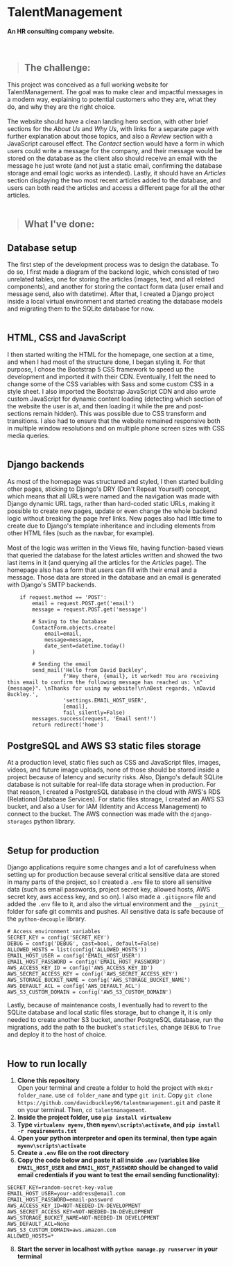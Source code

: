 # TalentManagement
**An HR consulting company website.**
<br>
<br>
<br>
> ## The challenge:
This project was conceived as a full working website for TalentManagement. The goal was to make clear and impactful messages in a modern way, explaining to potential customers who they are, what they do, and why they are the right choice.
<br><br>
The website should have a clean landing hero section, with other brief sections for the _About Us_ and _Why Us_, with links for a separate page with further explanation about those topics, and also a _Review_ section with a JavaScript carousel effect. The _Contact_ section would have a form in which users could write a message for the company, and their message would be stored on the database as the client also should receive an email with the message he just wrote (and not just a static email, confirming the database storage and email logic works as intended). Lastly, it should have an _Articles_ section displaying the two most recent articles added to the database, and users can both read the articles and access a different page for all the other articles.
<br><br>
> ## What I've done:
## Database setup
The first step of the development process was to design the database. To do so, I first made a diagram of the backend logic, which consisted of two unrelated tables, one for storing the articles (images, text, and all related components), and another for storing the contact form data (user email and message send, also with datetime). After that, I created a Django project inside a local virtual environment and started creating the database models and migrating them to the SQLite database for now.
<br><br>
## HTML, CSS and JavaScript
I then started writing the HTML for the homepage, one section at a time, and when I had most of the structure done, I began styling it. For that purpose, I chose the Bootstrap 5 CSS framework to speed up the development and imported it with their CDN. Eventually, I felt the need to change some of the CSS variables with Sass and some custom CSS in a style sheet. I also imported the Bootstrap JavaScript CDN and also wrote custom JavaScript for dynamic content loading (detecting which section of the website the user is at, and then loading it while the pre and post-sections remain hidden). This was possible due to CSS transform and transitions. I also had to ensure that the website remained responsive both in multiple window resolutions and on multiple phone screen sizes with CSS media queries.
<br><br>
## Django backends
As most of the homepage was structured and styled, I then started building other pages, sticking to Django's DRY (Don't Repeat Yourself) concept, which means that all URLs were named and the navigation was made with Django dynamic URL tags, rather than hard-coded static URLs, making it possible to create new pages, update or even change the whole backend logic without breaking the page href links. New pages also had little time to create due to Django's template inheritance and including elements from other HTML files (such as the navbar, for example).
<br><br>
Most of the logic was written in the Views file, having function-based views that queried the database for the latest articles written and showed the two last items in it (and querying all the articles for the _Articles_ page). The homepage also has a form that users can fill with their email and a message. Those data are stored in the database and an email is generated with Django's SMTP backends.
```
    if request.method == 'POST':
        email = request.POST.get('email')
        message = request.POST.get('message')
        
        # Saving to the Database
        ContactForm.objects.create(
            email=email,
            message=message,
            date_sent=datetime.today()
        )
        
        # Sending the email
        send_mail('Hello from David Buckley',
                  f'Hey there, {email}, it worked! You are receiving this email to confirm the following message has reached us: \n"{message}". \nThanks for using my website!\n\nBest regards, \nDavid Buckley.',
                  'settings.EMAIL_HOST_USER',
                  [email],
                  fail_silently=False)
        messages.success(request, 'Email sent!')
        return redirect('home')
```
## PostgreSQL and AWS S3 static files storage
At a production level, static files such as CSS and JavaScript files, images, videos, and future image uploads, none of those should be stored inside a project because of latency and security risks. Also, Django's default SQLite database is not suitable for real-life data storage when in production. For that reason, I created a PostgreSQL database in the cloud with AWS's RDS (Relational Database Services). For static files storage, I created an AWS S3 bucket, and also a User for IAM (Identity and Access Management) to connect to the bucket. The AWS connection was made with the ```django-storages``` python library.
<br><br>
## Setup for production
Django applications require some changes and a lot of carefulness when setting up for production because several critical sensitive data are stored in many parts of the project, so I created a ```.env``` file to store all sensitive data (such as email passwords, project secret key, allowed hosts, AWS secret key, aws access key, and so on). I also made a ```.gitignore``` file and added the ```.env``` file to it, and also the virtual environment and the ```__pyinit__``` folder for safe git commits and pushes. All sensitive data is safe because of the ```python-decouple``` library.
```
# Access environment variables
SECRET_KEY = config('SECRET_KEY')
DEBUG = config('DEBUG', cast=bool, default=False)
ALLOWED_HOSTS = list(config('ALLOWED_HOSTS'))
EMAIL_HOST_USER = config('EMAIL_HOST_USER')
EMAIL_HOST_PASSWORD = config('EMAIL_HOST_PASSWORD')
AWS_ACCESS_KEY_ID = config('AWS_ACCESS_KEY_ID')
AWS_SECRET_ACCESS_KEY = config('AWS_SECRET_ACCESS_KEY')
AWS_STORAGE_BUCKET_NAME = config('AWS_STORAGE_BUCKET_NAME')
AWS_DEFAULT_ACL = config('AWS_DEFAULT_ACL')
AWS_S3_CUSTOM_DOMAIN = config('AWS_S3_CUSTOM_DOMAIN')
```
Lastly, because of maintenance costs, I eventually had to revert to the SQLite database and local static files storage, but to change it, it is only needed to create another S3 bucket, another PostgreSQL database, run the migrations, add the path to the bucket's ```staticfiles```, change ```DEBUG``` to ```True``` and deploy it to the host of choice.
<br><br>
## How to run locally
1. **Clone this repository** <br>
Open your terminal and create a folder to hold the project with ```mkdir folder_name```. use ```cd folder_name``` and type ```git init```. Copy ```git clone https://github.com/davidbuckley96/talentmanagement.git``` and paste it on your terminal. Then, ```cd talentmanagement```.
2. **Inside the project folder, use ```pip install virtualenv```** <br>
3. **Type ```virtualenv myenv```, then ```myenv\scripts\activate```, and ```pip install -r requirements.txt```** <br>
4. **Open your python interpreter and open its terminal, then type again ```myenv\scripts\activate```**<br>
5. **Create a ```.env``` file on the root directory** <br>
6. **Copy the code below and paste it all inside ```.env``` (variables like ```EMAIL_HOST_USER``` and ```EMAIL_HOST_PASSWORD``` should be changed to valid email credentials if you want to test the email sending functionality):** <br>
```
SECRET_KEY=random-secret-key-value
EMAIL_HOST_USER=your-address@email.com
EMAIL_HOST_PASSWORD=email-password
AWS_ACCESS_KEY_ID=NOT-NEEDED-IN-DEVELOPMENT
AWS_SECRET_ACCESS_KEY=NOT-NEEDED-IN-DEVELOPMENT
AWS_STORAGE_BUCKET_NAME=NOT-NEEDED-IN DEVELOPMENT
AWS_DEFAULT_ACL=None
AWS_S3_CUSTOM_DOMAIN=aws.amazon.com
ALLOWED_HOSTS=*
```
8. **Start the server in localhost with ```python manage.py runserver``` in your terminal** <br>




